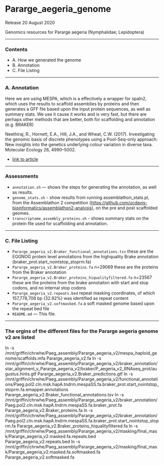 # Pararge_aegeria_genome

Release 20 August 2020

Genomics resources for Pararge aegeria (Nymphalidae; Lepidoptera)


***************************************

### Contents ###

+ A. How we generated the genome
+ B. Annotation
+ C. File Listing

***************************************

### A. Annotation ###
Here we are using MESPA, which is a effectively a wrapper for spaln2, which uses the results to scaffold assemblies by proteins and then generates a GFF file based upon the input protein sequences, as well as summary stats. We use it cause it works and is very fast, but there are perhaps other methods that are better, both for scaffolding and annotation (e.g. BRAKER)

Neethiraj, R., Hornett, E.A., Hill, J.A., and Wheat, C.W. (2017). Investigating the genomic basis of discrete phenotypes using a Pool-Seq-only approach: New insights into the genetics underlying colour variation in diverse taxa. Molecular Ecology 26, 4990–5002.

- [link to article](https://onlinelibrary.wiley.com/doi/full/10.1111/mec.14205)


***************************************

### Assessments ###

+ `annotation.sh` — shows the steps for generating the annotation, as well as results.
+ `genome_stats.sh` - show results from running assemblathon_stats.pl, from the Assemblathon 2 competition (https://github.com/ucdavis-bioinformatics/assemblathon2-analysis), on the pre and post scaffolded geomes.
+ `transcriptome_assembly_proteins.sh` - shows summary stats on the protein file used for scaffolding and annotation.

***************************************

### C. File Listing ###

+ `Pararge_aegeria_v2.Braker_functional_annotations.tsv`  these are the EGGNOG protein level annotations from the highquality Brake annotation (braker_prot.start_nointstop_stoprm.fa)
+ `Pararge_aegeria_v2.Braker_proteins.fa`  n=29069 these are the proteins from the Braker annotation
+ `Pararge_aegeria_v2.Braker_proteins_hiqualityfiltered.fa`  n=23567 these are the proteins from the brake annotaiton with start and stop codons, and no internal stop codons
+ `Pararge_aegeria_v2.repeats.bed`    repeat masking coordinates, of which 157,778,708 bp (32.92%) was identified as repeat content
+ `Pararge_aegeria_v2.softmasked.fa`  a soft masked genome based upon the repeat bed file
+ `README.md` — This file.


***************************************

### The orgins of the different files for the Pararge aegeria genome v2 are listed ###
ln -s /mnt/griffin/chrwhe/Paeg_assembly/Pararge_aegeria_v2/mespa_haploid_genome/scaffolds.mfa Pararge_aegeria_v2.fa
ln -s /mnt/griffin/chrwhe/Paeg_assembly/Pararge_aegeria_v2/braker_annotation/star_alignment_v_Pararge_aegeria_v2/braker/P_aegeria_v2_RNAseq_prot/augustus.hints.gtf Pararge_aegeria_v2.Braker_predictions.gtf
ln -s /mnt/griffin/chrwhe/Paeg_assembly/Pararge_aegeria_v2/functional_annotations/Paeg.pol2.cln.msk.hapA.tndrm.mespaSS.fa.braker_prot.start_nointstop_stoprm.fa.emapper.annotations Pararge_aegeria_v2.Braker_functional_annotations.tsv
ln -s /mnt/griffin/chrwhe/Paeg_assembly/Pararge_aegeria_v2/braker_annotation/Paeg.pol2.cln.msk.hapA.tndrm.mespaSS.fa.braker_prot.fa Pararge_aegeria_v2.Braker_proteins.fa
ln -s /mnt/griffin/chrwhe/Paeg_assembly/Pararge_aegeria_v2/braker_annotation/Paeg.pol2.cln.msk.hapA.tndrm.mespaSS.fa.braker_prot.start_nointstop_stoprm.fa Pararge_aegeria_v2.Braker_proteins_hiqualityfiltered.fa
ln -s /mnt/griffin/chrwhe/Paeg_assembly/Pararge_aegeria_v2/masking/final_mask/Pararge_aegeria_v2.masked.fa.repeats.bed Pararge_aegeria_v2.repeats.bed
ln -s /mnt/griffin/chrwhe/Paeg_assembly/Pararge_aegeria_v2/masking/final_mask/Pararge_aegeria_v2.masked.fa.softmasked.fa Pararge_aegeria_v2.softmasked.fa
